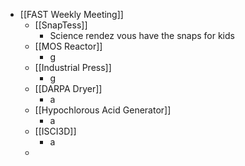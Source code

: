 - [[FAST Weekly Meeting]]
	- [[SnapTess]]
		- Science rendez vous have the snaps for kids
	- [[MOS Reactor]]
		- g
	- [[Industrial Press]]
		- g
	- [[DARPA Dryer]]
		- a
	- [[Hypochlorous Acid Generator]]
		- a
	- [[ISCI3D]]
		- a
	-